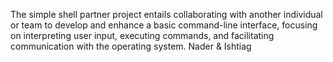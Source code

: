 The simple shell partner project entails collaborating with another individual or team to develop and enhance a basic command-line interface, focusing on interpreting user input, executing commands, and facilitating communication with the operating system.
Nader & Ishtiag 

